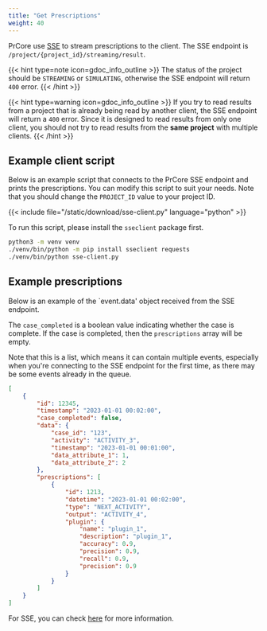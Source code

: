 ```yaml
---
title: "Get Prescriptions"
weight: 40
---
```


PrCore use [SSE](https://en.wikipedia.org/wiki/Server-sent_events) to stream prescriptions to the client. The SSE endpoint is `/project/{project_id}/streaming/result`.

{{< hint type=note icon=gdoc_info_outline >}}
The status of the project should be `STREAMING` or `SIMULATING`, otherwise the SSE endpoint will return `400` error.
{{< /hint >}}

{{< hint type=warning icon=gdoc_info_outline >}}
If you try to read results from a project that is already being read by another client, the SSE endpoint will return a `400` error. Since it is designed to read results from only one client, you should not try to read results from the **same project** with multiple clients.
{{< /hint >}}

## Example client script

Below is an example script that connects to the PrCore SSE endpoint and prints the prescriptions. You can modify this script to suit your needs. Note that you should change the `PROJECT_ID` value to your project ID.

{{< include file="/static/download/sse-client.py" language="python" >}}

To run this script, please install the `sseclient` package first.

```bash
python3 -m venv venv
./venv/bin/python -m pip install sseclient requests
./venv/bin/python sse-client.py
```

## Example prescriptions

Below is an example of the `event.data' object received from the SSE endpoint.

The `case_completed` is a boolean value indicating whether the case is complete. If the case is completed, then the `prescriptions` array will be empty.

Note that this is a list, which means it can contain multiple events, especially when you're connecting to the SSE endpoint for the first time, as there may be some events already in the queue.

```json
[
    {
        "id": 12345,
        "timestamp": "2023-01-01 00:02:00",
        "case_completed": false,
        "data": {
            "case_id": "123",
            "activity": "ACTIVITY_3",
            "timestamp": "2023-01-01 00:01:00",
            "data_attribute_1": 1,
            "data_attribute_2": 2
        },
        "prescriptions": [
            {
                "id": 1213,
                "datetime": "2023-01-01 00:02:00",
                "type": "NEXT_ACTIVITY",
                "output": "ACTIVITY_4",
                "plugin": {
                    "name": "plugin_1",
                    "description": "plugin_1",
                    "accuracy": 0.9,
                    "precision": 0.9,
                    "recall": 0.9,
                    "precision": 0.9
                }
            }
        ]
    }
]
```

For SSE, you can check [here](https://developer.mozilla.org/en-US/docs/Web/API/Server-sent_events/Using_server-sent_events) for more information.
